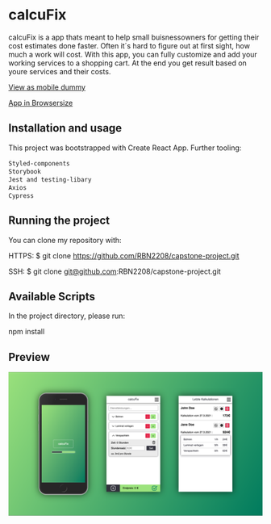 # calcuFix

calcuFix is a app thats meant to help small buisnessowners for getting their cost estimates done faster.
Often it´s hard to figure out at first sight, how much a work will cost. With this app, you can fully customize and add your working services to a shopping cart. At the end you get result based on youre services and their costs.

[View as mobile dummy](https://display-app-frame.vercel.app/)

[App in Browsersize](capstone-project-zeta.vercel.app)

## Installation and usage

This project was bootstrapped with Create React App. Further tooling:

    Styled-components
    Storybook
    Jest and testing-libary
    Axios
    Cypress

## Running the project

You can clone my repository with:

HTTPS:
$ git clone https://github.com/RBN2208/capstone-project.git

SSH:
$ git clone git@github.com:RBN2208/capstone-project.git

## Available Scripts

In the project directory, please run:

npm install

## Preview

![Preview](./public/Apppreview.png)
